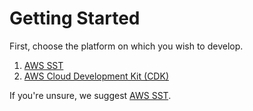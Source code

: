 # Getting Started

First, choose the platform on which you wish to develop.

1. [AWS SST](./1-aws-sst.md)
2. [AWS Cloud Development Kit (CDK)](./2-aws-cdk.md)

If you're unsure, we suggest [AWS SST](./1-aws-sst.md).
